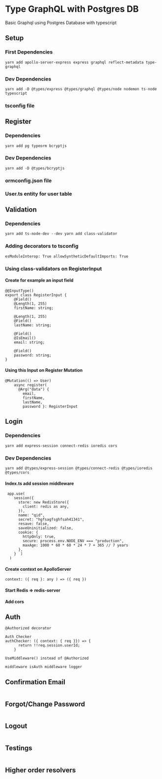 # Type GraphQL with Postgres DB

Basic Graphql using Postgres Database with typescript

## Setup
###  First Dependencies
```
yarn add apollo-server-express express graphql reflect-metadata type-graphql
```
###  Dev Dependencies
```
yarn add -D @types/express @types/graphql @types/node nodemon ts-node typescript
```
### tsconfig file

## Register 

### Dependencies
```
yarn add pg typeorm bcryptjs
```
### Dev Dependencies
```
yarn add -D @types/bcryptjs
```
### ormconfig.json file
### User.ts entity for user table

## Validation
### Dependencies
```
yarn add ts-node-dev --dev yarn add class-validator
```
### Adding decorators to tsconfig
```
esModuleInterop: True allowSyntheticDefaultImports: True
```
### Using class-validators on RegisterInput
#### Create for example an input field
```
@@InputType()
export class RegisterInput {
    @Field() 
    @Length(1, 255)
    firstName: string;

    @Length(1, 255)
    @Field() 
    lastName: string;

    @Field() 
    @IsEmail()
    email: string;

    @Field() 
    password: string;
}
```
#### Using this Input on Register Mutation
```
@Mutation(() => User)
    async register(
      @Arg("data") { 
        email, 
        firstName, 
        lastName, 
        password }: RegisterInput
```

## Login
### Dependencies
```
yarn add express-session connect-redis ioredis cors
```
### Dev Dependencies
```
yarn add @types/express-session @types/connect-redis @types/ioredis @types/cors
```
#### Index.ts add session middleware
```
 app.use(
    session({
      store: new RedisStore({
        client: redis as any,
      }),
      name: "qid",
      secret: "hgfsagfsghfsah41341",
      resave: false,
      saveUninitialized: false,
      cookie: {
        httpOnly: true,
        secure: process.env.NODE_ENV === "production",
        maxAge: 1000 * 60 * 60 * 24 * 7 + 365 // 7 years
      },
    }  )
  )
```
#### Create context on ApolloServer
```
context: ({ req }: any ) => ({ req })
```
#### Start Redis => redis-server
#### Add cors

## Auth

```
@Authorized decorator
```
```
Auth Checker
authChecker: ({ context: { req }}) => {
      return !!req.session.userId;
    }
```
```
UseMiddleware() instead of @Authorized
```
```
middleware isAuth middleware logger
```

## Confirmation Email

```

```

## Forgot/Change Password

```

```

## Logout

```

```

## Testings

```

```

## Higher order resolvers

```

```

